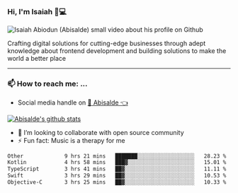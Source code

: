 ### Hi, I'm Isaiah 🌻💻

<img src="https://res.cloudinary.com/abisalde/image/upload/c_scale,h_311,w_816/v1616039512/Abisalde_github.gif" alt="Isaiah Abiodun (Abisalde) small video about his profile on Github">

Crafting digital solutions for cutting-edge businesses through adept knowledge about frontend development and building solutions to make the world a better place
<hr>

### 📫 How to reach me: ...
- Social media handle on <a href="https://twitter.com/abisalde">🔔  Abisalde   👈</a>


[![Abisalde's github stats](https://github-readme-stats.vercel.app/api?username=abisalde)](https://github.com/abisalde/github-readme-stats)

- 👯 I’m looking to collaborate with open source community
- ⚡ Fun fact: Music is a therapy for me


<!--
**abisalde/Abisalde** is a ✨ _special_ ✨ repository because its `README.md` (this file) appears on your GitHub profile.

Here are some ideas to get you started:


- 👯 I’m looking to collaborate with open source community
- 🤔 I’m looking for help with ...
- 💬 Ask me about ...
- 📫 How to reach me: ...
- 😄 Pronouns: ...
- ⚡ Fun fact: ...
-->

<!--START_SECTION:waka-->

```txt
Other             9 hrs 21 mins   ███████░░░░░░░░░░░░░░░░░░   28.23 %
Kotlin            4 hrs 58 mins   ███▓░░░░░░░░░░░░░░░░░░░░░   15.01 %
TypeScript        3 hrs 41 mins   ██▓░░░░░░░░░░░░░░░░░░░░░░   11.11 %
Swift             3 hrs 29 mins   ██▓░░░░░░░░░░░░░░░░░░░░░░   10.53 %
Objective-C       3 hrs 25 mins   ██▓░░░░░░░░░░░░░░░░░░░░░░   10.33 %
```

<!--END_SECTION:waka-->

